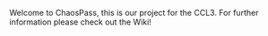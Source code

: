 Welcome to ChaosPass, this is our project for the CCL3. For further information please check out the Wiki!
